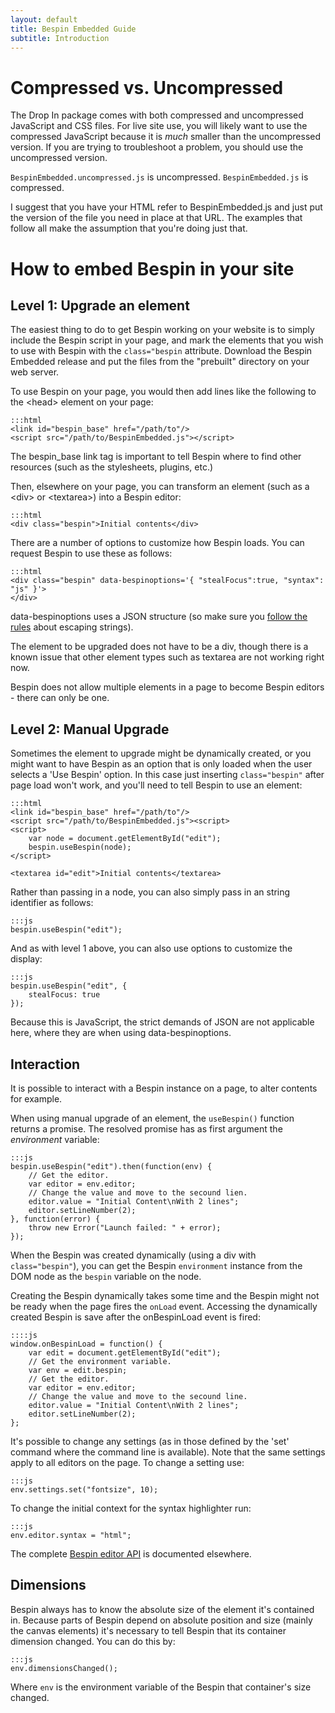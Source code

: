 ```yaml
---
layout: default
title: Bespin Embedded Guide
subtitle: Introduction
---
```


Compressed vs. Uncompressed
===========================

The Drop In package comes with both compressed and uncompressed JavaScript
and CSS files. For live site use, you will likely want to use the compressed
JavaScript because it is *much* smaller than the uncompressed version.
If you are trying to troubleshoot a problem, you should use the uncompressed
version.

`BespinEmbedded.uncompressed.js` is uncompressed. `BespinEmbedded.js` 
is compressed.

I suggest that you have your HTML refer to BespinEmbedded.js and just put
the version of the file you need in place at that URL. The examples that
follow all make the assumption that you're doing just that.

How to embed Bespin in your site
================================

Level 1: Upgrade an element
---------------------------

The easiest thing to do to get Bespin working on your website is to simply
include the Bespin script in your page, and mark the elements that you wish to
use with Bespin with the `class="bespin` attribute. Download the
Bespin Embedded release and put the files from the "prebuilt"
directory on your web server.

To use Bespin on your page, you would then add lines like the following to
the &lt;head&gt; element on your page:

    :::html
    <link id="bespin_base" href="/path/to"/>
    <script src="/path/to/BespinEmbedded.js"></script>

The bespin\_base link tag is important to tell Bespin where to find
other resources (such as the stylesheets, plugins, etc.)

Then, elsewhere on your page, you can transform an element (such as a
&lt;div&gt; or &lt;textarea&gt;) into a Bespin editor:

    :::html
    <div class="bespin">Initial contents</div>

There are a number of options to customize how Bespin loads. You can request
Bespin to use these as follows:

    :::html
    <div class="bespin" data-bespinoptions='{ "stealFocus":true, "syntax": "js" }'>
    </div>

data-bespinoptions uses a JSON structure (so make sure you [follow the rules][1]
about escaping strings).

The element to be upgraded does not have to be a div, though there is a known
issue that other element types such as textarea are not working right now.

Bespin does not allow multiple elements in a page to become Bespin editors -
there can only be one.

[1]: http://json.org/ "The JSON Spec"


Level 2: Manual Upgrade
-----------------------

Sometimes the element to upgrade might be dynamically created, or you might want
to have Bespin as an option that is only loaded when the user selects a 'Use
Bespin' option. In this case just inserting `class="bespin"` after page load
won't work, and you'll need to tell Bespin to use an element:

    :::html
    <link id="bespin_base" href="/path/to"/>
    <script src="/path/to/BespinEmbedded.js"><script>
    <script>
        var node = document.getElementById("edit");
        bespin.useBespin(node);
    </script>

    <textarea id="edit">Initial contents</textarea>

Rather than passing in a node, you can also simply pass in an string identifier
as follows:

    :::js
    bespin.useBespin("edit");

And as with level 1 above, you can also use options to customize the display:

    :::js
    bespin.useBespin("edit", {
        stealFocus: true
    });

Because this is JavaScript, the strict demands of JSON are not applicable here,
where they are when using data-bespinoptions.


Interaction
-----------

It is possible to interact with a Bespin instance on a page, to alter contents
for example.

When using manual upgrade of an element, the `useBespin()` function returns a
promise. The resolved promise has as first argument the _environment_ variable:

    :::js
    bespin.useBespin("edit").then(function(env) {
        // Get the editor.
        var editor = env.editor;
        // Change the value and move to the secound lien.
        editor.value = "Initial Content\nWith 2 lines";
        editor.setLineNumber(2);
    }, function(error) {
        throw new Error("Launch failed: " + error);
    });

When the Bespin was created dynamically (using a div with `class="bespin"`), you
can get the Bespin `environment` instance from the DOM node as the `bespin` 
variable on the node.

Creating the Bespin dynamically takes some time and the Bespin might not be ready
when the page fires the `onLoad` event. Accessing the dynamically created Bespin
is save after the onBespinLoad event is fired:

    ::::js
    window.onBespinLoad = function() {
        var edit = document.getElementById("edit");
        // Get the environment variable.
        var env = edit.bespin;
        // Get the editor.
        var editor = env.editor;
        // Change the value and move to the secound line.
        editor.value = "Initial Content\nWith 2 lines";
        editor.setLineNumber(2);
    };

It's possible to change any settings (as in those defined by the 'set' command
where the command line is available). Note that the same settings apply to
all editors on the page. To change a setting use:

    :::js
    env.settings.set("fontsize", 10);

To change the initial context for the syntax highlighter run:

    :::js
    env.editor.syntax = "html";

The complete [Bespin editor API][3] is documented elsewhere.

[3]: ../pluginguide/editorapi.html "Editor API"

Dimensions
----------

Bespin always has to know the absolute size of the element it's contained in.
Because parts of Bespin depend on absolute position and size (mainly the canvas
elements) it's necessary to tell Bespin that its container dimension changed.
You can do this by:

    :::js
    env.dimensionsChanged();

Where `env` is the environment variable of the Bespin that container's size changed.
